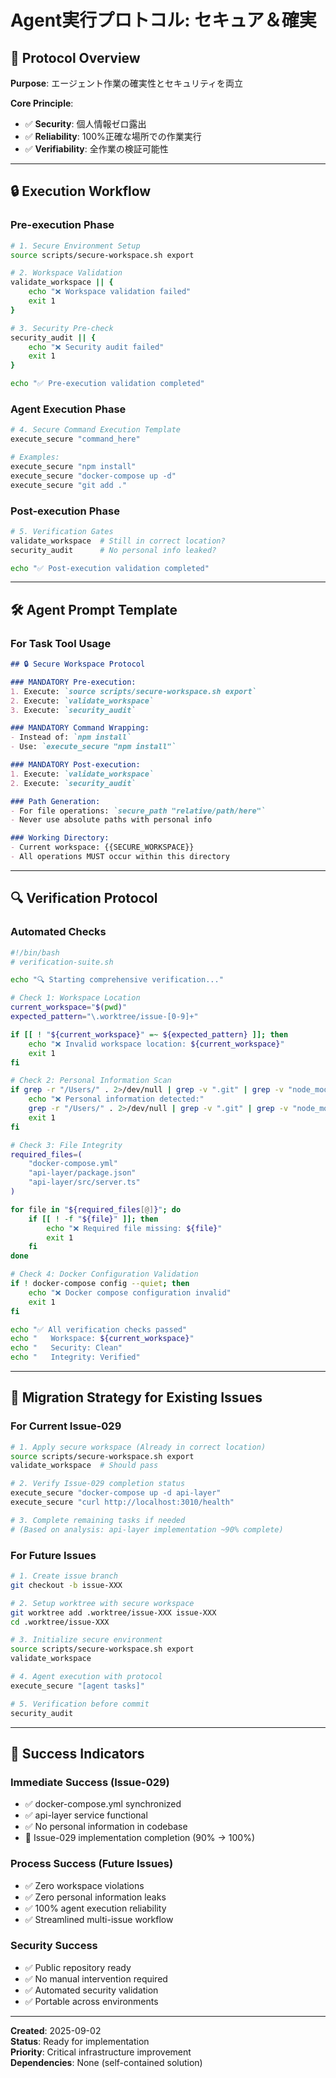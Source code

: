 # Agent実行プロトコル: セキュア＆確実

## 🎯 Protocol Overview

**Purpose**: エージェント作業の確実性とセキュリティを両立

**Core Principle**: 
- ✅ **Security**: 個人情報ゼロ露出
- ✅ **Reliability**: 100%正確な場所での作業実行
- ✅ **Verifiability**: 全作業の検証可能性

---

## 🔒 Execution Workflow

### Pre-execution Phase

```bash
# 1. Secure Environment Setup
source scripts/secure-workspace.sh export

# 2. Workspace Validation
validate_workspace || {
    echo "❌ Workspace validation failed"
    exit 1
}

# 3. Security Pre-check
security_audit || {
    echo "❌ Security audit failed" 
    exit 1
}

echo "✅ Pre-execution validation completed"
```

### Agent Execution Phase

```bash
# 4. Secure Command Execution Template
execute_secure "command_here"

# Examples:
execute_secure "npm install"
execute_secure "docker-compose up -d"
execute_secure "git add ."
```

### Post-execution Phase

```bash
# 5. Verification Gates
validate_workspace  # Still in correct location?
security_audit      # No personal info leaked?

echo "✅ Post-execution validation completed"
```

---

## 🛠️ Agent Prompt Template

### For Task Tool Usage

```markdown
## 🔒 Secure Workspace Protocol

### MANDATORY Pre-execution:
1. Execute: `source scripts/secure-workspace.sh export`
2. Execute: `validate_workspace`
3. Execute: `security_audit`

### MANDATORY Command Wrapping:
- Instead of: `npm install`
- Use: `execute_secure "npm install"`

### MANDATORY Post-execution:
1. Execute: `validate_workspace`
2. Execute: `security_audit`

### Path Generation:
- For file operations: `secure_path "relative/path/here"`
- Never use absolute paths with personal info

### Working Directory:
- Current workspace: {{SECURE_WORKSPACE}}
- All operations MUST occur within this directory
```

---

## 🔍 Verification Protocol

### Automated Checks

```bash
#!/bin/bash
# verification-suite.sh

echo "🔍 Starting comprehensive verification..."

# Check 1: Workspace Location
current_workspace="$(pwd)"
expected_pattern="\.worktree/issue-[0-9]+"

if [[ ! "${current_workspace}" =~ ${expected_pattern} ]]; then
    echo "❌ Invalid workspace location: ${current_workspace}"
    exit 1
fi

# Check 2: Personal Information Scan
if grep -r "/Users/" . 2>/dev/null | grep -v ".git" | grep -v "node_modules" | grep -q "[USER]"; then
    echo "❌ Personal information detected:"
    grep -r "/Users/" . 2>/dev/null | grep -v ".git" | grep -v "node_modules" | grep "[USER]"
    exit 1
fi

# Check 3: File Integrity
required_files=(
    "docker-compose.yml"
    "api-layer/package.json"
    "api-layer/src/server.ts"
)

for file in "${required_files[@]}"; do
    if [[ ! -f "${file}" ]]; then
        echo "❌ Required file missing: ${file}"
        exit 1
    fi
done

# Check 4: Docker Configuration Validation
if ! docker-compose config --quiet; then
    echo "❌ Docker compose configuration invalid"
    exit 1
fi

echo "✅ All verification checks passed"
echo "   Workspace: ${current_workspace}"
echo "   Security: Clean"
echo "   Integrity: Verified"
```

---

## 🚀 Migration Strategy for Existing Issues

### For Current Issue-029

```bash
# 1. Apply secure workspace (Already in correct location)
source scripts/secure-workspace.sh export
validate_workspace  # Should pass

# 2. Verify Issue-029 completion status
execute_secure "docker-compose up -d api-layer"
execute_secure "curl http://localhost:3010/health"

# 3. Complete remaining tasks if needed
# (Based on analysis: api-layer implementation ~90% complete)
```

### For Future Issues

```bash
# 1. Create issue branch
git checkout -b issue-XXX

# 2. Setup worktree with secure workspace
git worktree add .worktree/issue-XXX issue-XXX
cd .worktree/issue-XXX

# 3. Initialize secure environment
source scripts/secure-workspace.sh export
validate_workspace

# 4. Agent execution with protocol
execute_secure "[agent tasks]"

# 5. Verification before commit
security_audit
```

---

## 🎯 Success Indicators

### Immediate Success (Issue-029)
- ✅ docker-compose.yml synchronized
- ✅ api-layer service functional
- ✅ No personal information in codebase
- 🔄 Issue-029 implementation completion (90% → 100%)

### Process Success (Future Issues)
- ✅ Zero workspace violations
- ✅ Zero personal information leaks
- ✅ 100% agent execution reliability
- ✅ Streamlined multi-issue workflow

### Security Success
- ✅ Public repository ready
- ✅ No manual intervention required
- ✅ Automated security validation
- ✅ Portable across environments

---

**Created**: 2025-09-02  
**Status**: Ready for implementation  
**Priority**: Critical infrastructure improvement  
**Dependencies**: None (self-contained solution)